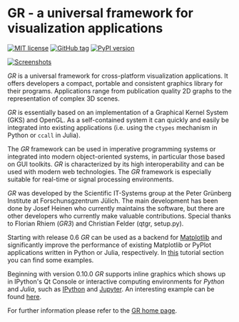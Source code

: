 GR - a universal framework for visualization applications
=========================================================

[![MIT license](https://img.shields.io/badge/license-MIT-blue.svg)](LICENSE.md)
[![GitHub tag](https://img.shields.io/github/tag/sciapp/python-gr.svg)](https://github.com/sciapp/python-gr/releases)
[![PyPI version](https://img.shields.io/pypi/v/gr.svg)](https://pypi.python.org/pypi/gr)

[![Screenshots](https://gr-framework.org/_images/screenshots.png)](https://gr-framework.org)

*GR* is a universal framework for cross-platform visualization applications.
It offers developers a compact, portable and consistent graphics library for
their programs. Applications range from publication quality 2D graphs to the
representation of complex 3D scenes.

*GR* is essentially based on an implementation of a Graphical Kernel System (GKS)
and OpenGL. As a self-contained system it can quickly and easily be integrated
into existing applications (i.e. using the `ctypes` mechanism in Python or `ccall`
in Julia).

The *GR* framework can be used in imperative programming systems or integrated
into modern object-oriented systems, in particular those based on GUI toolkits.
*GR* is characterized by its high interoperability and can be used with modern
web technologies. The *GR* framework is especially suitable for real-time
or signal processing environments.

*GR* was developed by the Scientific IT-Systems group at the Peter Grünberg
Institute at Forschunsgzentrum Jülich. The main development has been done
by Josef Heinen who currently maintains the software, but there are other
developers who currently make valuable contributions. Special thanks to
Florian Rhiem (*GR3*) and Christian Felder (qtgr, setup.py).

Starting with release 0.6 *GR* can be used as a backend
for [Matplotlib](http://matplotlib.org) and significantly improve
the performance of existing Matplotlib or PyPlot applications written
in Python or Julia, respectively.
In [this](http://gr-framework.org/tutorials/matplotlib.html) tutorial
section you can find some examples.

Beginning with version 0.10.0 *GR* supports inline graphics which shows
up in IPython's Qt Console or interactive computing environments for *Python*
and *Julia*, such as [IPython](http://ipython.org) and
[Jupyter](https://jupyter.org). An interesting example can be found
[here](http://pgi-jcns.fz-juelich.de/pub/doc/700K_460.html).

For further information please refer to the [GR home page](http://gr-framework.org).
